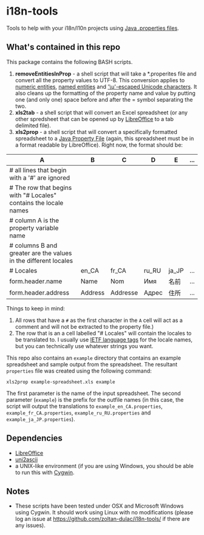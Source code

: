 # i18n-tools
Tools to help with your i18n/l10n projects using [Java .properties files](https://en.wikipedia.org/wiki/.properties).


## What's contained in this repo

This package contains the following BASH scripts.

1. **removeEntitiesInProp** - a shell script that will take a *.properites file and convert all the property values to UTF-8.  This conversion applies to [numeric entities](https://en.wikipedia.org/wiki/Numeric_character_reference), [named entities](https://en.wikipedia.org/wiki/List_of_XML_and_HTML_character_entity_references) and ['\u'-escaped Unicode characters](https://mathiasbynens.be/notes/javascript-escapes#unicode). It also cleans up the formatting of the property name and value by putting one (and only one) space before and after the = symbol separating the two.  
2. **xls2tab** - a shell script that will convert an Excel spreadsheet (or any other spredsheet that can be opened up by [LibreOffice](http://libreoffice.org) to a tab delimited file).
3. **xls2prop** - a shell script that will convert a specifically formatted spreadsheet to a [Java Property File](https://en.wikipedia.org/wiki/.properties) (again, this spreadsheet must be in a format readable by LibreOffice).  Right now, the format should be:

  | A | B | C | D | E | ... |
  | --- | --- | --- | --- | ---  | --- |
  | # all lines that begin with a '#' are ignored | | | |
  | # The row that begins with "# Locales" contains the locale names | | | |
  | # column A is the property variable name | | | |
  | # columns B and greater are the values in the different locales | | | |
  | # Locales | en_CA | fr_CA | ru_RU | ja_JP | ... |
  | form.header.name | Name | Nom | Имя | 名前 | ... |
  | form.header.address | Address | Addresse | Адрес | 住所 | ... |
  
  Things to keep in mind:
  
  1. All rows that have a `#` as the first character in the `A` cell will act as a comment and will not be extracted to the property file.)
  2. The row that is an a cell labelled "# Locales" will contain the locales to be translated to.  I usually use [IETF language tags](https://en.wikipedia.org/wiki/IETF_language_tag) for the locale names, but you can technically use whatever strings you want.

  This repo also contains an `example` directory that contains an example spreadsheet and sample output from the spreadsheet. The resultant `properties` file was created using the following command:

```
xls2prop example-spreadsheet.xls example
```

The first parameter is the name of the input spreadsheet.  The second parameter (`example`) is the prefix for the outfile names (in this case, the script will output the translations to `example_en_CA.properties`, `example_fr_CA.properties`, `example_ru_RU.properties` and `example_ja_JP.properties`).

## Dependencies

- [LibreOffice](http://libreoffice.org)
- [uni2ascii](http://billposer.org/Software/uni2ascii.html)
- a UNIX-like environment (if you are using Windows, you should be able to run this with [Cygwin](http://cygwin.com).

## Notes

- These scripts have been tested under OSX and Microsoft  Windows using Cygwin.  It should work using Linux with no modifications (please log an issue at https://github.com/zoltan-dulac/i18n-tools/ if there are any issues).
